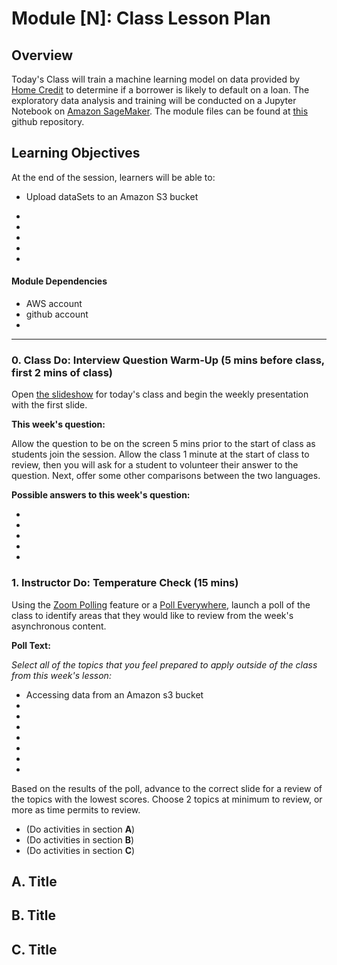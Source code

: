 # Module [N]: Class Lesson Plan

## Overview

Today's Class will  train a machine learning model on data provided by [Home Credit](http://www.homecredit.net/) to determine if a borrower is likely to default on a loan. The exploratory data analysis and training will be conducted on a Jupyter Notebook on [Amazon SageMaker](https://aws.amazon.com/sagemaker/). The module files can be found at [this](https://github.com/thegrapesofwrath/finTechSageMaker) github repository.

## Learning Objectives

At the end of the session, learners will be able to:
 
* Upload dataSets to an Amazon S3 bucket

* 

* 

* 

* 

* 

#### Module Dependencies
* AWS account
* github account
* 

- - -

### 0. Class Do: Interview Question Warm-Up (5 mins before class, first 2 mins of class) 

Open [the slideshow]() for today's class and begin the weekly presentation with the first slide. 

**This week's question:** 

Allow the question to be on the screen 5 mins prior to the start of class as students join the session. Allow the class 1 minute at the start of class to review, then you will ask for a student to volunteer their answer to the question. Next, offer some other comparisons between the two languages.

**Possible answers to this week's question:**

* 
* 
* 
* 
* 

### 1. Instructor Do: Temperature Check (15 mins)
Using the [Zoom Polling](https://support.zoom.us/hc/en-us/articles/213756303-Polling-for-Meetings) feature or a [Poll Everywhere](http://www.polleverywhere.com), launch a poll of the class to identify areas that they would like to review from the week's asynchronous content. 

**Poll Text:**

*Select all of the topics that you feel prepared to apply outside of the class from this week's lesson:*

* Accessing data from an Amazon s3 bucket
* 
* 
* 
* 
* 
* 
* 

Based on the results of the poll, advance to the correct slide for a review of the topics with the lowest scores. Choose 2 topics at minimum to review, or more as time permits to review.

* (Do activities in section **A**)
* (Do activities in section **B**)
* (Do activities in section **C**)


## A. Title

## B. Title

## C. Title


